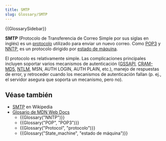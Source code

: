 ```yaml
---
title: SMTP
slug: Glossary/SMTP
---
```


{{GlossarySidebar}}

**SMTP** (Protocolo de Transferencia de Correo Simple por sus siglas en inglés) es un [protocolo](/es/docs/Glossary/Protocol) utilizado para enviar un nuevo correo. Como [POP3](/es/docs/Glossary/POP) y [NNTP](/es/docs/Glossary/NNTP), es un protocolo dirigido por [estado de máquina](/es/docs/Glossary/State_machine).

El protocolo es relativamente simple. Las complicaciones principales incluyen soportar varios mecanismos de autenticación ([GSSAPI](http://en.wikipedia.org/wiki/Generic_Security_Services_Application_Program_Interface), [CRAM-MD5](http://en.wikipedia.org/wiki/CRAM-MD5), [NTLM](http://en.wikipedia.org/wiki/NTLM), MSN, AUTH LOGIN, AUTH PLAIN, etc.), manejo de respuestas de error, y retroceder cuando los mecanismos de autenticación fallan (p. ej., el servidor asegura que soporta un mecanismo, pero no).

## Véase también

- [SMTP](https://es.wikipedia.org/wiki/Protocolo_para_transferencia_simple_de_correo) en Wikipedia
- [Glosario de MDN Web Docs](/es/docs/Glossary)
  - {{Glossary("NNTP")}}
  - {{Glossary("POP", "POP3")}}
  - {{Glossary("Protocol", "protocolo")}}
  - {{Glossary("State_machine", "estado de máquina")}}
